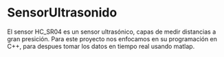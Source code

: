 # SensorUltrasonido
El sensor HC_SR04 es un sensor ultrasónico, capas de medir distancias a gran presición. Para este proyecto nos enfocamos en su programación en C++, para despues tomar los datos en tiempo real usando matlap.
